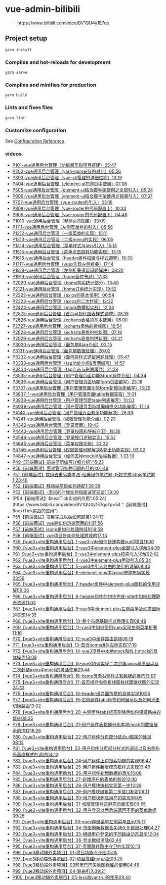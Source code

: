 # vue-admin-bilibili

> <https://www.bilibili.comvideo/BV1QU4y1E7qo>

## Project setup
```
yarn install
```

### Compiles and hot-reloads for development
```
yarn serve
```

### Compiles and minifies for production
```
yarn build
```

### Lints and fixes files
```
yarn lint
```

### Customize configuration
See [Configuration Reference](https://cli.vuejs.org/config/).



### videos

*   [P101-vue通用后台管理（功能展示和项目搭建）05:47](https://www.bilibili.com/video/BV1QU4y1E7qo?p=1 "01-vue通用后台管理（功能展示和项目搭建）")
*   [P202-vue通用后台管理（yarn-npm安装的对比）05:56](https://www.bilibili.com/video/BV1QU4y1E7qo?p=2 "02-vue通用后台管理（yarn-npm安装的对比）")
*   [P303-vue通用后台管理（vue-cli搭建的详细过程）13:19](https://www.bilibili.com/video/BV1QU4y1E7qo?p=3 "03-vue通用后台管理（vue-cli搭建的详细过程）")
*   [P404-vue通用后台管理（element-ui在网页中使用）07:06](https://www.bilibili.com/video/BV1QU4y1E7qo?p=4 "04-vue通用后台管理（element-ui在网页中使用）")
*   [P505-vue通用后台管理（element-ui结合脚手架使用之全部引入）05:24](https://www.bilibili.com/video/BV1QU4y1E7qo?p=5 "05-vue通用后台管理（element-ui结合脚手架使用之全部引入）")
*   [P606-vue通用后台管理（element-ui结合脚手架使用之按需引入）07:37](https://www.bilibili.com/video/BV1QU4y1E7qo?p=6 "06-vue通用后台管理（element-ui结合脚手架使用之按需引入）")
*   [P707-vue通用后台管理（vue-router的引入）05:18](https://www.bilibili.com/video/BV1QU4y1E7qo?p=7 "07-vue通用后台管理（vue-router的引入）")
*   [P808-vue通用后台管理（vue-router的代码配置上）10:33](https://www.bilibili.com/video/BV1QU4y1E7qo?p=8 "08-vue通用后台管理（vue-router的代码配置上）")
*   [P909-vue通用后台管理（vue-router的代码配置下）04:48](https://www.bilibili.com/video/BV1QU4y1E7qo?p=9 "09-vue通用后台管理（vue-router的代码配置下）")
*   [P1010-vue通用后台管理（整体ui的搭建）03:09](https://www.bilibili.com/video/BV1QU4y1E7qo?p=10 "10-vue通用后台管理（整体ui的搭建）")
*   [P1111-vue通用后台管理（左侧菜单栏的引入）05:56](https://www.bilibili.com/video/BV1QU4y1E7qo?p=11 "11-vue通用后台管理（左侧菜单栏的引入）")
*   [P1212-vue通用后台管理（一级菜单的实现）15:11](https://www.bilibili.com/video/BV1QU4y1E7qo?p=12 "12-vue通用后台管理（一级菜单的实现）")
*   [P1313-vue通用后台管理（二级menu的实现）06:05](https://www.bilibili.com/video/BV1QU4y1E7qo?p=13 "13-vue通用后台管理（二级menu的实现）")
*   [P1414-vue通用后台管理（菜单样式与less引入）15:14](https://www.bilibili.com/video/BV1QU4y1E7qo?p=14 "14-vue通用后台管理（菜单样式与less引入）")
*   [P1515-vue通用后台管理（菜单点击跳转功能实现）13:15](https://www.bilibili.com/video/BV1QU4y1E7qo?p=15 "15-vue通用后台管理（菜单点击跳转功能实现）")
*   [P1616-vue通用后台管理（header组件搭建与样式调整）18:30](https://www.bilibili.com/video/BV1QU4y1E7qo?p=16 "16-vue通用后台管理（header组件搭建与样式调整）")
*   [P1717-vue通用后台管理（vuex实现左侧折叠）17:14](https://www.bilibili.com/video/BV1QU4y1E7qo?p=17 "17-vue通用后台管理（vuex实现左侧折叠）")
*   [P1818-vue通用后台管理（左侧折叠遗留问题解决）08:20](https://www.bilibili.com/video/BV1QU4y1E7qo?p=18 "18-vue通用后台管理（左侧折叠遗留问题解决）")
*   [P1919-vue通用后台管理（home组件布局）17:33](https://www.bilibili.com/video/BV1QU4y1E7qo?p=19 "19-vue通用后台管理（home组件布局）")
*   [P2020-vue通用后台管理（home购买统计部分）13:40](https://www.bilibili.com/video/BV1QU4y1E7qo?p=20 "20-vue通用后台管理（home购买统计部分）")
*   [P2121-vue通用后台管理（home订单统计实现）19:52](https://www.bilibili.com/video/BV1QU4y1E7qo?p=21 "21-vue通用后台管理（home订单统计实现）")
*   [P2222-vue通用后台管理（axios的基本使用）06:54](https://www.bilibili.com/video/BV1QU4y1E7qo?p=22 "22-vue通用后台管理（axios的基本使用）")
*   [P2323-vue通用后台管理（axios的二次封装）13:22](https://www.bilibili.com/video/BV1QU4y1E7qo?p=23 "23-vue通用后台管理（axios的二次封装）")
*   [P2424-vue通用后台管理（mock数模拟实战）12:33](https://www.bilibili.com/video/BV1QU4y1E7qo?p=24 "24-vue通用后台管理（mock数模拟实战）")
*   [P2525-vue通用后台管理（首页可视化图表样式调整）08:19](https://www.bilibili.com/video/BV1QU4y1E7qo?p=25 "25-vue通用后台管理（首页可视化图表样式调整）")
*   [P2626-vue通用后台管理（echarts表格的基本使用）06:00](https://www.bilibili.com/video/BV1QU4y1E7qo?p=26 "26-vue通用后台管理（echarts表格的基本使用）")
*   [P2727-vue通用后台管理（echarts表格的折线图）16:54](https://www.bilibili.com/video/BV1QU4y1E7qo?p=27 "27-vue通用后台管理（echarts表格的折线图）")
*   [P2828-vue通用后台管理（echarts表格的柱状图）07:19](https://www.bilibili.com/video/BV1QU4y1E7qo?p=28 "28-vue通用后台管理（echarts表格的柱状图）")
*   [P2929-vue通用后台管理（echarts表格的饼状图）04:21](https://www.bilibili.com/video/BV1QU4y1E7qo?p=29 "29-vue通用后台管理（echarts表格的饼状图）")
*   [P3030-vue通用后台管理（面包屑&tag介绍）03:15](https://www.bilibili.com/video/BV1QU4y1E7qo?p=30 "30-vue通用后台管理（面包屑&tag介绍）")
*   [P3131-vue通用后台管理（面包屑数据处理）20:02](https://www.bilibili.com/video/BV1QU4y1E7qo?p=31 "31-vue通用后台管理（面包屑数据处理）")
*   [P3232-vue通用后台管理（面包屑样式遗留问题处理）06:47](https://www.bilibili.com/video/BV1QU4y1E7qo?p=32 "32-vue通用后台管理（面包屑样式遗留问题处理）")
*   [P3333-vue通用后台管理（tag功能介绍&页面编写）14:57](https://www.bilibili.com/video/BV1QU4y1E7qo?p=33 "33-vue通用后台管理（tag功能介绍&页面编写）")
*   [P3434-vue通用后台管理（tag点击与删除事件）21:28](https://www.bilibili.com/video/BV1QU4y1E7qo?p=34 "34-vue通用后台管理（tag点击与删除事件）")
*   [P3535-vue通用后台管理（用户管理页面功能&form组件介绍）04:34](https://www.bilibili.com/video/BV1QU4y1E7qo?p=35 "35-vue通用后台管理（用户管理页面功能&form组件介绍）")
*   [P3636-vue通用后台管理（用户管理页面功能form页面编写）23:16](https://www.bilibili.com/video/BV1QU4y1E7qo?p=36 "36-vue通用后台管理（用户管理页面功能form页面编写）")
*   [P3737-vue通用后台管理（用户管理页面功能form新增功能编写）15:29](https://www.bilibili.com/video/BV1QU4y1E7qo?p=37 "37-vue通用后台管理（用户管理页面功能form新增功能编写）")
*   [P3837-1-vue通用后台管理（用户管理页面table数据获取）11:01](https://www.bilibili.com/video/BV1QU4y1E7qo?p=38 "37-1-vue通用后台管理（用户管理页面table数据获取）")
*   [P3938-vue通用后台管理（用户管理页面table列表编写）10:03](https://www.bilibili.com/video/BV1QU4y1E7qo?p=39 "38-vue通用后台管理（用户管理页面table列表编写）")
*   [P4039-vue通用后台管理（用户管理页面新增编辑提交功能编写）17:14](https://www.bilibili.com/video/BV1QU4y1E7qo?p=40 "39-vue通用后台管理（用户管理页面新增编辑提交功能编写）")
*   [P4140-vue通用后台管理（用户管理页面剩余功能解决）28:39](https://www.bilibili.com/video/BV1QU4y1E7qo?p=41 "40-vue通用后台管理（用户管理页面剩余功能解决）")
*   [P4241-vue通用后台管理（权限管理功能介绍）02:23](https://www.bilibili.com/video/BV1QU4y1E7qo?p=42 "41-vue通用后台管理（权限管理功能介绍）")
*   [P4342-vue通用后台管理（登录页面）19:43](https://www.bilibili.com/video/BV1QU4y1E7qo?p=43 "42-vue通用后台管理（登录页面）")
*   [P4443-vue通用后台管理（登录权限和导航守卫）18:36](https://www.bilibili.com/video/BV1QU4y1E7qo?p=44 "43-vue通用后台管理（登录权限和导航守卫）")
*   [P4544-vue通用后台管理（登录接口逻辑实现）15:52](https://www.bilibili.com/video/BV1QU4y1E7qo?p=45 "44-vue通用后台管理（登录接口逻辑实现）")
*   [P4645-vue通用后台管理（菜单权限功能）33:32](https://www.bilibili.com/video/BV1QU4y1E7qo?p=46 "45-vue通用后台管理（菜单权限功能）")
*   [P4746-vue通用后台管理（权限管理问题解决&登出功能实现）03:02](https://www.bilibili.com/video/BV1QU4y1E7qo?p=47 "46-vue通用后台管理（权限管理问题解决&登出功能实现）")
*   [P4847-vue通用后台管理（如何去掉mock掉后端数据）1:33:19](https://www.bilibili.com/video/BV1QU4y1E7qo?p=48 "47-vue通用后台管理（如何去掉mock掉后端数据）")
*   [P49【前端面试】前端简历编写详细介绍1:15:23](https://www.bilibili.com/video/BV1QU4y1E7qo?p=49 "【前端面试】前端简历编写详细介绍")
*   [P50【前端面试】面试官问各种问题的目的1:01:48](https://www.bilibili.com/video/BV1QU4y1E7qo?p=50 "【前端面试】面试官问各种问题的目的")
*   [P51【前端面试】数组去重另类考法-经典闭包笔试题-巧妙完成jsthis笔试题1:23:48](https://www.bilibili.com/video/BV1QU4y1E7qo?p=51 "【前端面试】数组去重另类考法-经典闭包笔试题-巧妙完成jsthis笔试题")
*   [P52【前端面试】移动端项目如何适配1:39:39](https://www.bilibili.com/video/BV1QU4y1E7qo?p=52 "【前端面试】移动端项目如何适配")
*   [P53【前端面试】-面试的时候如何和面试官交谈1:19:00](https://www.bilibili.com/video/BV1QU4y1E7qo?p=53 "【前端面试】-面试的时候如何和面试官交谈")
*   [P54【前端面试】$nextTick实战的应用1:05:24](https://www.bilibili.com/video/BV1QU4y1E7qo?p=54 "【前端面试】$nextTick实战的应用")
*   [P55【前端面试】项目完成以后如何部署1:24:13](https://www.bilibili.com/video/BV1QU4y1E7qo?p=55 "【前端面试】项目完成以后如何部署")
*   [P56【前端面试】vue是如何渲染页面的1:07:56](https://www.bilibili.com/video/BV1QU4y1E7qo?p=56 "【前端面试】vue是如何渲染页面的")
*   [P57【前端面试】jsonp是如何处理跨域的19:59](https://www.bilibili.com/video/BV1QU4y1E7qo?p=57 "【前端面试】jsonp是如何处理跨域的")
*   [P58【前端面试】vue项目是如何处理跨域的17:14](https://www.bilibili.com/video/BV1QU4y1E7qo?p=58 "【前端面试】vue项目是如何处理跨域的")
*   [P59【vue3+vite重构通用后台】1-vue3-vite如何快速构建vue3项目11:00](https://www.bilibili.com/video/BV1QU4y1E7qo?p=59 "【vue3+vite重构通用后台】1-vue3-vite如何快速构建vue3项目")
*   [P60【vue3+vite重构通用后台】2-vue3中element-plus全部引入详解04:09](https://www.bilibili.com/video/BV1QU4y1E7qo?p=60 "【vue3+vite重构通用后台】2-vue3中element-plus全部引入详解")
*   [P61【vue3+vite重构通用后台】3-vue3中element-plus按需引入详解02:42](https://www.bilibili.com/video/BV1QU4y1E7qo?p=61 "【vue3+vite重构通用后台】3-vue3中element-plus按需引入详解")
*   [P62【vue3+vite重构通用后台】4-vue3中element-plus手动引入05:34](https://www.bilibili.com/video/BV1QU4y1E7qo?p=62 "【vue3+vite重构通用后台】4-vue3中element-plus手动引入")
*   [P63【vue3+vite重构通用后台】5-vue3中引入路由的使用的详解08:43](https://www.bilibili.com/video/BV1QU4y1E7qo?p=63 "【vue3+vite重构通用后台】5-vue3中引入路由的使用的详解")
*   [P64【vue3+vite重构通用后台】6-element-plus中layout整体布局实现03:59](https://www.bilibili.com/video/BV1QU4y1E7qo?p=64 "【vue3+vite重构通用后台】6-element-plus中layout整体布局实现")
*   [P65【vue3+vite重构通用后台】7-header组件中element-plus图标的使用详解09:06](https://www.bilibili.com/video/BV1QU4y1E7qo?p=65 "【vue3+vite重构通用后台】7-header组件中element-plus图标的使用详解")
*   [P66【vue3+vite重构通用后台】8-header组件的初步完成-vite中如何处理静态资源11:03](https://www.bilibili.com/video/BV1QU4y1E7qo?p=66 "【vue3+vite重构通用后台】8-header组件的初步完成-vite中如何处理静态资源")
*   [P67【vue3+vite重构通用后台】9-vue3中element-plus左侧菜单及动态图标的实现14:35](https://www.bilibili.com/video/BV1QU4y1E7qo?p=67 "【vue3+vite重构通用后台】9-vue3中element-plus左侧菜单及动态图标的实现")
*   [P68【vue3+vite重构通用后台】10-整个布局基础样式整理实现08:49](https://www.bilibili.com/video/BV1QU4y1E7qo?p=68 "【vue3+vite重构通用后台】10-整个布局基础样式整理实现")
*   [P69【vue3+vite重构通用后台】11-vue3中如何使用vuex实现左侧菜单折叠11:16](https://www.bilibili.com/video/BV1QU4y1E7qo?p=69 "【vue3+vite重构通用后台】11-vue3中如何使用vuex实现左侧菜单折叠")
*   [P70【vue3+vite重构通用后台】12-vue3中组件路由跳转08:19](https://www.bilibili.com/video/BV1QU4y1E7qo?p=70 "【vue3+vite重构通用后台】12-vue3中组件路由跳转")
*   [P71【vue3+vite重构通用后台】13-首页home组件左侧实现17:19](https://www.bilibili.com/video/BV1QU4y1E7qo?p=71 "【vue3+vite重构通用后台】13-首页home组件左侧实现")
*   [P72【vue3+vite重构通用后台】14-vue3项目中本地mock和线上mock的具体操作18:09](https://www.bilibili.com/video/BV1QU4y1E7qo?p=72 "【vue3+vite重构通用后台】14-vue3项目中本地mock和线上mock的具体操作")
*   [P73【vue3+vite重构通用后台】15-vue3如何实现二次封装axios和原因以及二次封装axios中mock的灵活使用29:44](https://www.bilibili.com/video/BV1QU4y1E7qo?p=73 "【vue3+vite重构通用后台】15-vue3如何实现二次封装axios和原因以及二次封装axios中mock的灵活使用")
*   [P74【vue3+vite重构通用后台】16-home页面右侧样式和数据的展示13:07](https://www.bilibili.com/video/BV1QU4y1E7qo?p=74 "【vue3+vite重构通用后台】16-home页面右侧样式和数据的展示")
*   [P75【vue3+vite重构通用后台】17-首页组件右侧折线图柱状图饼状图的实现24:33](https://www.bilibili.com/video/BV1QU4y1E7qo?p=75 "【vue3+vite重构通用后台】17-首页组件右侧折线图柱状图饼状图的实现")
*   [P76【vue3+vite重构通用后台】18-header组件面包屑的具体实现10:55](https://www.bilibili.com/video/BV1QU4y1E7qo?p=76 "【vue3+vite重构通用后台】18-header组件面包屑的具体实现")
*   [P77【vue3+vite重构通用后台】19-右侧组件tabs标签如何展示以及如何点击切换路由13:02](https://www.bilibili.com/video/BV1QU4y1E7qo?p=77 "【vue3+vite重构通用后台】19-右侧组件tabs标签如何展示以及如何点击切换路由")
*   [P78【vue3+vite重构通用后台】20-右侧组件tabs标签删除后如何保证路由的跳转08:35](https://www.bilibili.com/video/BV1QU4y1E7qo?p=78 "【vue3+vite重构通用后台】20-右侧组件tabs标签删除后如何保证路由的跳转")
*   [P79【vue3+vite重构通用后台】21-用户组件表格部分用本地mock的数据展示的流程18:26](https://www.bilibili.com/video/BV1QU4y1E7qo?p=79 "【vue3+vite重构通用后台】21-用户组件表格部分用本地mock的数据展示的流程")
*   [P80【vue3+vite重构通用后台】22-用户组件分页部分结合ui框架的处理08:13](https://www.bilibili.com/video/BV1QU4y1E7qo?p=80 "【vue3+vite重构通用后台】22-用户组件分页部分结合ui框架的处理")
*   [P81【vue3+vite重构通用后台】23-用户组件分页部分样式的调试以及右侧布局高度样式的调试04:12](https://www.bilibili.com/video/BV1QU4y1E7qo?p=81 "【vue3+vite重构通用后台】23-用户组件分页部分样式的调试以及右侧布局高度样式的调试")
*   [P82【vue3+vite重构通用后台】24-用户组件上边搜索功能的实现06:47](https://www.bilibili.com/video/BV1QU4y1E7qo?p=82 "【vue3+vite重构通用后台】24-用户组件上边搜索功能的实现")
*   [P83【vue3+vite重构通用后台】25-用户组件新增模态框样式实现13:46](https://www.bilibili.com/video/BV1QU4y1E7qo?p=83 "【vue3+vite重构通用后台】25-用户组件新增模态框样式实现")
*   [P84【vue3+vite重构通用后台】26-用户组件新增数据的添加15:08](https://www.bilibili.com/video/BV1QU4y1E7qo?p=84 "【vue3+vite重构通用后台】26-用户组件新增数据的添加")
*   [P85【vue3+vite重构通用后台】27-新增用户的表单的校验12:00](https://www.bilibili.com/video/BV1QU4y1E7qo?p=85 "【vue3+vite重构通用后台】27-新增用户的表单的校验")
*   [P86【vue3+vite重构通用后台】28-用户模块编辑实现第一步13:29](https://www.bilibili.com/video/BV1QU4y1E7qo?p=86 "【vue3+vite重构通用后台】28-用户模块编辑实现第一步")
*   [P87【vue3+vite重构通用后台】29-用户模块编辑第二步接口制定06:11](https://www.bilibili.com/video/BV1QU4y1E7qo?p=87 "【vue3+vite重构通用后台】29-用户模块编辑第二步接口制定")
*   [P88【vue3+vite重构通用后台】30-用户模块删除用户的实现06:05](https://www.bilibili.com/video/BV1QU4y1E7qo?p=88 "【vue3+vite重构通用后台】30-用户模块删除用户的实现")
*   [P89【vue3+vite重构通用后台】31-权限管理登录静态页面实现09:55](https://www.bilibili.com/video/BV1QU4y1E7qo?p=89 "【vue3+vite重构通用后台】31-权限管理登录静态页面实现")
*   [P90【vue3+vite重构通用后台】32-用户登录以后后端返回不用的菜单数据09:25](https://www.bilibili.com/video/BV1QU4y1E7qo?p=90 "【vue3+vite重构通用后台】32-用户登录以后后端返回不用的菜单数据")
*   [P91【vue3+vite重构通用后台】33-vuex存储菜单左侧菜单显示05:17](https://www.bilibili.com/video/BV1QU4y1E7qo?p=91 "【vue3+vite重构通用后台】33-vuex存储菜单左侧菜单显示")
*   [P92【vue3+vite重构通用后台】34-页面刷新数据丢失持久化数据处理04:27](https://www.bilibili.com/video/BV1QU4y1E7qo?p=92 "【vue3+vite重构通用后台】34-页面刷新数据丢失持久化数据处理")
*   [P93【vue3+vite重构通用后台】35-根据用户登录的不同路由动态显示12:04](https://www.bilibili.com/video/BV1QU4y1E7qo?p=93 "【vue3+vite重构通用后台】35-根据用户登录的不同路由动态显示")
*   [P94【vue3+vite重构通用后台】36-登出数据清除02:44](https://www.bilibili.com/video/BV1QU4y1E7qo?p=94 "【vue3+vite重构通用后台】36-登出数据清除")
*   [P95【vue3+vite重构通用后台】37-页面跳转路由守卫的实现10:13](https://www.bilibili.com/video/BV1QU4y1E7qo?p=95 "【vue3+vite重构通用后台】37-页面跳转路由守卫的实现")
*   [P96【vue3移动端外卖项目】01-项目功能点介绍05:15](https://www.bilibili.com/video/BV1QU4y1E7qo?p=96 "【vue3移动端外卖项目】01-项目功能点介绍")
*   [P97【vue3移动端外卖项目】02-项目搭建rem适配09:20](https://www.bilibili.com/video/BV1QU4y1E7qo?p=97 "【vue3移动端外卖项目】02-项目搭建rem适配")
*   [P98【vue3移动端外卖项目】03阿里巴巴矢量图标库的使用04:45](https://www.bilibili.com/video/BV1QU4y1E7qo?p=98 "【vue3移动端外卖项目】03阿里巴巴矢量图标库的使用")
*   [P99【vue3移动端外卖项目】04-路由引入09:21](https://www.bilibili.com/video/BV1QU4y1E7qo?p=99 "【vue3移动端外卖项目】04-路由引入")
*   [P100【vue3移动端外卖项目】05-less和vant-ui的使用09:40](https://www.bilibili.com/video/BV1QU4y1E7qo?p=100 "【vue3移动端外卖项目】05-less和vant-ui的使用")